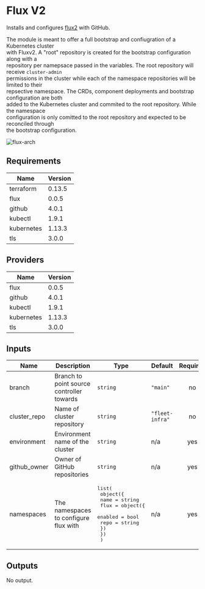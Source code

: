 # Flux V2

Installs and configures [flux2](https://github.com/fluxcd/flux2) with GitHub.

The module is meant to offer a full bootstrap and confiugration of a Kubernetes cluster  
with Fluxv2. A "root" repository is created for the bootstrap configuration along with a  
repository per namepsace passed in the variables. The root repository will receive `cluster-admin`  
permissions in the cluster while each of the namespace repositories will be limited to their  
repsective namespace. The CRDs, component deployments and bootstrap configuration are both  
added to the Kubernetes cluster and commited to the root repository. While the namespace  
configuration is only comitted to the root repository and expected to be reconciled through  
the bootstrap configuration.

![flux-arch](../../../assets/fluxcd-v2.jpg)

## Requirements

| Name | Version |
|------|---------|
| terraform | 0.13.5 |
| flux | 0.0.5 |
| github | 4.0.1 |
| kubectl | 1.9.1 |
| kubernetes | 1.13.3 |
| tls | 3.0.0 |

## Providers

| Name | Version |
|------|---------|
| flux | 0.0.5 |
| github | 4.0.1 |
| kubectl | 1.9.1 |
| kubernetes | 1.13.3 |
| tls | 3.0.0 |

## Inputs

| Name | Description | Type | Default | Required |
|------|-------------|------|---------|:--------:|
| branch | Branch to point source controller towards | `string` | `"main"` | no |
| cluster\_repo | Name of cluster repository | `string` | `"fleet-infra"` | no |
| environment | Environment name of the cluster | `string` | n/a | yes |
| github\_owner | Owner of GitHub repositories | `string` | n/a | yes |
| namespaces | The namespaces to configure flux with | <pre>list(<br>    object({<br>      name = string<br>      flux = object({<br>        enabled = bool<br>        repo    = string<br>      })<br>    })<br>  )</pre> | n/a | yes |

## Outputs

No output.

